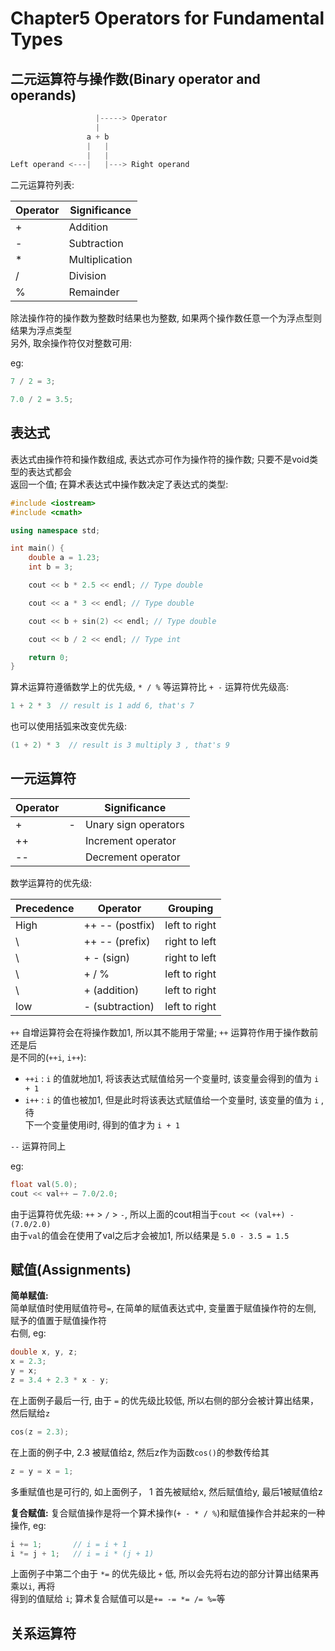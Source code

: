 Chapter5 Operators for Fundamental Types
===

二元运算符与操作数(Binary operator and operands)
---

```cpp
                   |-----> Operator
                   |
                 a + b
                 |   |
                 |   |
Left operand <---|   |---> Right operand
```

二元运算符列表:

| Operator | Significance   |
| -------- | -------------- |
| +        | Addition       |
| -        | Subtraction    |
| *        | Multiplication |
| /        | Division       |
| %        | Remainder      |

除法操作符的操作数为整数时结果也为整数, 如果两个操作数任意一个为浮点型则结果为浮点类型  
另外, 取余操作符仅对整数可用:

eg:

```cpp
7 / 2 = 3;

7.0 / 2 = 3.5;
```

表达式
---

表达式由操作符和操作数组成, 表达式亦可作为操作符的操作数; 只要不是void类型的表达式都会  
返回一个值; 在算术表达式中操作数决定了表达式的类型:

```cpp
#include <iostream>
#include <cmath>

using namespace std;

int main() {
    double a = 1.23;
    int b = 3;

    cout << b * 2.5 << endl; // Type double

    cout << a * 3 << endl; // Type double

    cout << b + sin(2) << endl; // Type double

    cout << b / 2 << endl; // Type int

    return 0;
}
```

算术运算符遵循数学上的优先级, `* / %` 等运算符比 `+ -` 运算符优先级高:

```cpp
1 + 2 * 3  // result is 1 add 6, that's 7
```

也可以使用括弧来改变优先级:

```cpp
(1 + 2) * 3  // result is 3 multiply 3 , that's 9
```

一元运算符
---

| Operator |     | Significance         |
| -------- | --- | -------------------- |
| +        | -   | Unary sign operators |
| ++       |     | Increment operator   |
| --       |     | Decrement operator   |

数学运算符的优先级:

| Precedence | Operator         | Grouping      |
| ---------- | ---------------- | ------------- |
| High       | ++  -- (postfix) | left to right |
| \          | ++  -- (prefix)  | right to left |
| \          | +  - (sign)      | right to left |
| \          | + / %            | left to right |
| \          | + (addition)     | left to right |
| low        | - (subtraction)  | left to right |

`++` 自增运算符会在将操作数加1, 所以其不能用于常量; `++` 运算符作用于操作数前还是后  
是不同的(`++i`, `i++`):

* `++i` : `i` 的值就地加1, 将该表达式赋值给另一个变量时, 该变量会得到的值为 `i + 1`
* `i++` : `i` 的值也被加1, 但是此时将该表达式赋值给一个变量时, 该变量的值为 `i` , 待  
  下一个变量使用i时, 得到的值才为 `i + 1`

`--` 运算符同上

eg:

```cpp
float val(5.0);
cout << val++ – 7.0/2.0;
```

由于运算符优先级: `++` > `/` > `-`, 所以上面的cout相当于`cout << (val++) - (7.0/2.0)`  
由于`val`的值会在使用了val之后才会被加1, 所以结果是 `5.0 - 3.5 = 1.5`

赋值(Assignments)
---

**简单赋值:**  
简单赋值时使用赋值符号`=`, 在简单的赋值表达式中, 变量置于赋值操作符的左侧, 赋予的值置于赋值操作符  
右侧, eg:

```cpp
double x, y, z;
x = 2.3;
y = x;
z = 3.4 + 2.3 * x - y;
```

在上面例子最后一行, 由于 `=` 的优先级比较低, 所以右侧的部分会被计算出结果， 然后赋给`z`

```cpp
cos(z = 2.3);
```

在上面的例子中, 2.3 被赋值给z, 然后z作为函数`cos()`的参数传给其

```cpp
z = y = x = 1;
```

多重赋值也是可行的, 如上面例子， 1 首先被赋给x, 然后赋值给y, 最后1被赋值给z

**复合赋值:**
复合赋值操作是将一个算术操作(`+ - * / %`)和赋值操作合并起来的一种操作, eg:

```cpp
i += 1;       // i = i + 1
i *= j + 1;   // i = i * (j + 1)
```

上面例子中第二个由于 `*=` 的优先级比 `+` 低, 所以会先将右边的部分计算出结果再乘以`i`, 再将  
得到的值赋给 `i`; 算术复合赋值可以是`+= -= *= /= %=`等

关系运算符
---
